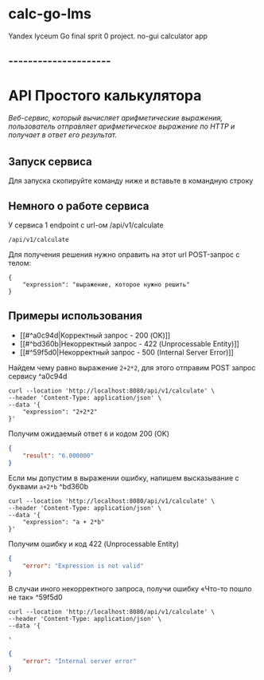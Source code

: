 # calc-go-lms
Yandex lyceum Go final sprit 0 project. no-gui calculator app 


## ---------------------
# API Простого калькулятора

###### Веб-сервис, который вычисляет арифметические выражения, пользователь отправляет арифметическое выражение по HTTP и получает в ответ его результат.

## Запуск сервиса

Для запуска скопируйте команду ниже и вставьте в командную строку


## Немного о работе сервиса

У сервиса 1 endpoint с url-ом /api/v1/calculate

```
/api/v1/calculate
```

Для получения решения нужно оправить на этот url POST-запрос с телом:

```
{
    "expression": "выражение, которое нужно решить"
}
```

## Примеры использования

- [[#^a0c94d|Корректный запрос - 200 (OK)]]
- [[#^bd360b|Некорректный запрос - 422 (Unprocessable Entity)]]
- [[#^59f5d0|Некорректный запрос - 500 (Internal Server Error)]]


Найдем чему равно выражение `2+2*2`, для этого отправим POST запрос сервису ^a0c94d

```cURL
curl --location 'http://localhost:8080/api/v1/calculate' \
--header 'Content-Type: application/json' \
--data '{
	"expression": "2+2*2"
}'
```

Получим ожидаемый ответ `6` и кодом 200 (OK)

```JSON
{
    "result": "6.000000"
}
```

Если мы допустим в выражении ошибку, напишем высказывание с буквами `a+2*b` ^bd360b

```cURL
curl --location 'http://localhost:8080/api/v1/calculate' \
--header 'Content-Type: application/json' \
--data '{
    "expression": "a + 2*b"
}'
```

Получим ошибку и код 422 (Unprocessable Entity)

```JSON
{
    "error": "Expression is not valid"
}
```

В случаи иного некорректного запроса, получи ошибку  «Что-то пошло не так» ^59f5d0

```cURL
curl --location 'http://localhost:8080/api/v1/calculate' \
--header 'Content-Type: application/json' \
--data '{
    
'
```

```JSON
{
    "error": "Internal server error"
}
```

